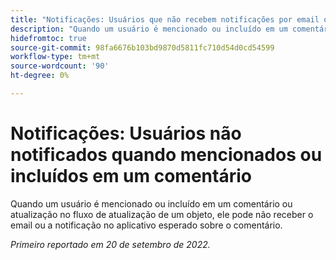 ```yaml
---
title: "Notificações: Usuários que não recebem notificações por email ou no aplicativo quando mencionados ou incluídos em um comentário"
description: "Quando um usuário é mencionado ou incluído em um comentário ou atualização no fluxo de atualização de um objeto, ele pode não receber o email esperado ou a notificação no aplicativo sobre o comentário."
hidefromtoc: true
source-git-commit: 98fa6676b103bd9870d5811fc710d54d0cd54599
workflow-type: tm+mt
source-wordcount: '90'
ht-degree: 0%

---
```



# Notificações: Usuários não notificados quando mencionados ou incluídos em um comentário

Quando um usuário é mencionado ou incluído em um comentário ou atualização no fluxo de atualização de um objeto, ele pode não receber o email ou a notificação no aplicativo esperado sobre o comentário.

_Primeiro reportado em 20 de setembro de 2022._

